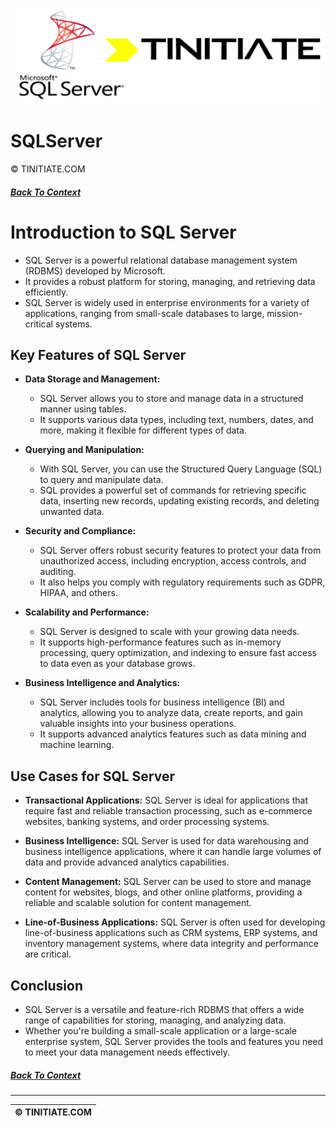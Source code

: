 ![SQLServer Tinitiate Image](sqlserver_tinitiate.png)

# SQLServer
&copy; TINITIATE.COM

##### [Back To Context](./README.md)

# Introduction to SQL Server
* SQL Server is a powerful relational database management system (RDBMS) developed by Microsoft.
* It provides a robust platform for storing, managing, and retrieving data efficiently.
* SQL Server is widely used in enterprise environments for a variety of applications, ranging from small-scale databases to large, mission-critical systems.

## Key Features of SQL Server
* **Data Storage and Management:**
    * SQL Server allows you to store and manage data in a structured manner using tables.
    * It supports various data types, including text, numbers, dates, and more, making it flexible for different types of data.

* **Querying and Manipulation:**
    * With SQL Server, you can use the Structured Query Language (SQL) to query and manipulate data.
    * SQL provides a powerful set of commands for retrieving specific data, inserting new records, updating existing records, and deleting unwanted data.
* **Security and Compliance:**
    * SQL Server offers robust security features to protect your data from unauthorized access, including encryption, access controls, and auditing.
    * It also helps you comply with regulatory requirements such as GDPR, HIPAA, and others.
* **Scalability and Performance:**
    * SQL Server is designed to scale with your growing data needs.
    * It supports high-performance features such as in-memory processing, query optimization, and indexing to ensure fast access to data even as your database grows.
* **Business Intelligence and Analytics:**
    * SQL Server includes tools for business intelligence (BI) and analytics, allowing you to analyze data, create reports, and gain valuable insights into your business operations.
    * It supports advanced analytics features such as data mining and machine learning.

## Use Cases for SQL Server
- **Transactional Applications:** SQL Server is ideal for applications that require fast and reliable transaction processing, such as e-commerce websites, banking systems, and order processing systems.

- **Business Intelligence:** SQL Server is used for data warehousing and business intelligence applications, where it can handle large volumes of data and provide advanced analytics capabilities.
- **Content Management:** SQL Server can be used to store and manage content for websites, blogs, and other online platforms, providing a reliable and scalable solution for content management.
- **Line-of-Business Applications:** SQL Server is often used for developing line-of-business applications such as CRM systems, ERP systems, and inventory management systems, where data integrity and performance are critical.

## Conclusion
* SQL Server is a versatile and feature-rich RDBMS that offers a wide range of capabilities for storing, managing, and analyzing data.
* Whether you're building a small-scale application or a large-scale enterprise system, SQL Server provides the tools and features you need to meet your data management needs effectively.

##### [Back To Context](./README.md)
***
| &copy; TINITIATE.COM |
|----------------------|